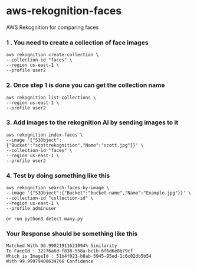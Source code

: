 # aws-rekognition-faces
AWS Rekognition for comparing faces 

### 1 . You need to create a collection of face images
```
aws rekognition create-collection \
--collection-id "faces" \
--region us-east-1 \
--profile user2
```

### 2. Once step 1 is done you can get the collection name 
```
aws rekognition list-collections \
--region us-east-1 \
--profile user2 
```

### 3. Add images to the rekognition AI by sending images to it 
```
aws rekognition index-faces \
--image '{"S3Object":{"Bucket":"scottrekognition","Name":"scott.jpg"}}' \
--collection-id "faces" \
--region us-east-1 \
--profile user2
```

### 4. Test by doing something like this 
```
aws rekognition search-faces-by-image \
--image '{"S3Object":{"Bucket":"bucket-name","Name":"Example.jpg"}}' \
--collection-id "collection-id" \
--region us-east-1 \
--profile adminuser
```
```
or run python3 detect-many.py
```

### Your Response should be something like this 
```
Matched With 96.99021911621094% Similarity
To FaceId : 32276a6d-f838-558a-bc1b-6f6d6e8b79cf
Which is ImageId : 51b4f021-b8ab-5945-95ed-1c6c02db5b54
With 99.99979400634766 Confidence
```

